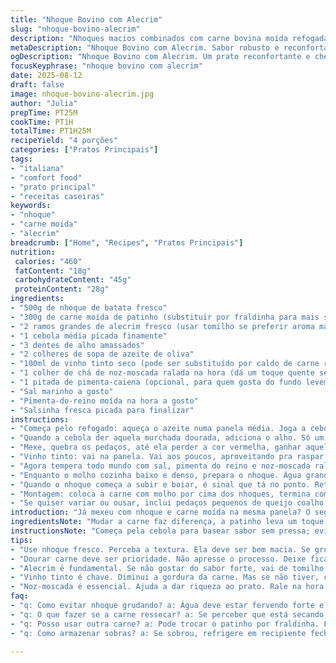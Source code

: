 ```yaml
---
title: "Nhoque Bovino com Alecrim"
slug: "nhoque-bovino-alecrim"
description: "Nhoques macios combinados com carne bovina moída refogada e o aroma marcante do alecrim fresco. A receita leva um toque especial de noz-moscada e uma pitada de pimenta-caiena, criando um prato robusto e reconfortante. Cozinhar o nhoque até eles flutuarem, indica ponto correto. A carne deve dourar sem ressecar, absorvendo as ervas. Ideal para dias frios, serve quatro pessoas e oferece um equilíbrio entre texturas suaves e sabores intensos."
metaDescription: "Nhoque Bovino com Alecrim. Sabor robusto e reconfortante. Ideal para dias frios. Aprenda a preparar este prato incrível."
ogDescription: "Nhoque Bovino com Alecrim. Um prato reconfortante e cheio de aromas. Carne moída, alecrim fresco e nhoques macios. Aprenda a fazer."
focusKeyphrase: "nhoque bovino com alecrim"
date: 2025-08-12
draft: false
image: nhoque-bovino-alecrim.jpg
author: "Julia"
prepTime: PT25M
cookTime: PT1H
totalTime: PT1H25M
recipeYield: "4 porções"
categories: ["Pratos Principais"]
tags:
- "italiana"
- "comfort food"
- "prato principal"
- "receitas caseiras"
keywords:
- "nhoque"
- "carne moída"
- "alecrim"
breadcrumb: ["Home", "Recipes", "Pratos Principais"]
nutrition: 
 calories: "460"
 fatContent: "18g"
 carbohydrateContent: "45g"
 proteinContent: "28g"
ingredients:
- "500g de nhoque de batata fresco"
- "300g de carne moída de patinho (substituir por fraldinha para mais suculência)"
- "2 ramos grandes de alecrim fresco (usar tomilho se preferir aroma mais suave)"
- "1 cebola média picada finamente"
- "3 dentes de alho amassados"
- "2 colheres de sopa de azeite de oliva"
- "100ml de vinho tinto seco (pode ser substituído por caldo de carne robusto)"
- "1 colher de chá de noz-moscada ralada na hora (dá um toque quente sem pesar no sabor)"
- "1 pitada de pimenta-caiena (opcional, para quem gosta do fundo levemente picante)"
- "Sal marinho a gosto"
- "Pimenta-do-reino moída na hora a gosto"
- "Salsinha fresca picada para finalizar"
instructions:
- "Começa pelo refogado: aqueça o azeite numa panela média. Joga a cebola picada até ficar translúcida e quitosa, sem queimar - cerca de 5 a 7 minutos. Paciência aqui faz diferença no sabor final."
- "Quando a cebola der aquela murchada dourada, adiciona o alho. Só um minuto - não deixa queimar, ou amarga demais. Logo em seguida, a carne moída vai para a panela. Solta tudo, não deixa grudar. Se juntar muita água, esquenta fogo alto para evaporar, senão cozinha em vez de dourar."
- "Mexe, quebra os pedaços, até ela perder a cor vermelha, ganhar aquele douradinho nas bordas. Cuidado pra não ressecar. Alecrim entra agora; solto, com os galhos. Se usar tomilho, igualmente, dá aquele aroma que lembra inverno no interior."
- "Vinho tinto: vai na panela. Vai aos poucos, aproveitando pra raspar o fundo, juntando sabor. Deixa reduzir devagar, falta o álcool sumir, ficando só o cheiro e o gosto concentrado. Se vinho estiver em falta, caldo de carne forte resolve, porém perde o toque ácido."
- "Agora tempera todo mundo com sal, pimenta do reino e noz-moscada ralada. Numa pitadinha, vai acertando o paladar. A pimenta-caiena é opcional, mas eu adoro o salsa que ela dá sutil ao fundo."
- "Enquanto o molho cozinha baixo e denso, prepara o nhoque. Água grande fervendo e salgada - só assim o nhoque cozinha por igual. Joga com cuidado, um a um se quiser, pra não grudar."
- "Quando o nhoque começa a subir e boiar, é sinal que tá no ponto. Retira com escumadeira e passa para uma panela com azeite aromatizado, ou direto no prato se preferir, sem deixar amontoar - gruda fácil e vira bola."
- "Montagem: coloca a carne com molho por cima dos nhoques, termina com salsinha fresca picada. Aí vem o cheiro do alecrim, a textura macia do nhoque misturada com a carne suculenta e aquele brilho do azeite."
- "Se quiser variar ou ousar, inclui pedaços pequenos de queijo coalho tostado por cima, dá crocância e contraponto salgado que nunca decepciona."
introduction: "Já mexeu com nhoque e carne moída na mesma panela? O segredo tá em não afogar o sabor, deixar cada ponto de textura reconhecer seu lugar. Alecrim aqui não é decoração; é ingrediente que conversa com carne, abre janela no nariz com aroma fresco. Substituir a tradicional carne de coxa por patinho melhora a suculência, além do toque da noz-moscada que mantém tudo quente sem exagerar no pimenta. O truque é dourar a carne devagar, até que aquele som do fundo da panela se transforme num chiado que avisa quando é hora do vinho ou do caldo entrar."
ingredientsNote: "Mudar a carne faz diferença, a patinho leva um toque mais suave enquanto a fraldinha adiciona gordura que traz umedecimento. O alecrim pode ser trocado por tomilho para quem não curte sabor tão marcante, e o vinho tinto é fundamental para dar acidez e quebrar a gordura. Se faltar, caldo de carne potente é um substituto digno. A noz-moscada ralada na hora é essencial aqui, evita aquele gosto velho que as versões pré-moídas trazem, e controla a quantidade pra ninguém ficar com boca pegando fogo."
instructionsNote: "Começa pela cebola para basear sabor sem pressa; evita aquele gosto de cru ou queimado. O alho entra depois para não amargar. Carne deve ser mexida e distribuída para dourar inteiramente; fogo muito baixo só cozinha, alto demais queima. A redução do vinho não deve ser rápida pra evitar queda de sabor, deve ficar encorpada e brilhante. Água do cozimento do nhoque precisa estar fervendo forte e muito salgada pra ele cozinhar direito. Ao tirar, nhoques pegajosos pedem um banho de azeite quente ou manteiga para evitar aglutinar. Salpicar salsinha no fim traz frescor, quebra o peso."
tips:
- "Use nhoque fresco. Perceba a textura. Ela deve ser bem macia. Se grudar, abana um pouco na água fervente. O sal na água é essencial."
- "Dourar carne deve ser prioridade. Não apresse o processo. Deixe ficar bem corada. Assim, vai dar aquele sabor incrível. Se não dourar, fica sem graça."
- "Alecrim é fundamental. Se não gostar do sabor forte, vai de tomilho. Troca faz diferença no aroma. Deixa a receita mais leve sem perder a essência."
- "Vinho tinto é chave. Diminui a gordura da carne. Mas se não tiver, caldo de carne dá conta. Aceita, mas perde um pouco na acidez. Sabor muda."
- "Noz-moscada é essencial. Ajuda a dar riqueza ao prato. Rale na hora. Aprecie o aroma. Não use a pré-moída. O frescor é inigualável."
faq:
- "q: Como evitar nhoque grudando? a: Água deve estar fervendo forte e bem salgada. Nhoque deve ser adicionado com cuidado. Se grudar, passa rápido por azeite quente."
- "q: O que fazer se a carne ressecar? a: Se perceber que está secando, adicione um pouco de água ou caldo. Lembre de mexer bem. Mantém carne suculenta."
- "q: Posso usar outra carne? a: Pode trocar o patinho por fraldinha. Fica mais suculento também. Linguiça moída é outra opção. Pode mudar totalmente o sabor."
- "q: Como armazenar sobras? a: Se sobrou, refrigere em recipiente fechado. Consume em até dois dias. Também pode congelar. Vira uma praticidade, mas sabor muda."

---
```

